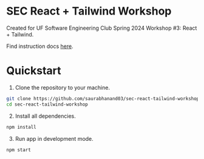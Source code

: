 # SEC React + Tailwind Workshop

Created for UF Software Engineering Club Spring 2024 Workshop #3: React + Tailwind.

Find instruction docs [here](https://docs.google.com/document/d/172SOIx3-Dt_ICFWEvVisyZxn9TjdWb6DUrs34ckhtuM/edit).

# Quickstart
1. Clone the repository to your machine.
```bash
git clone https://github.com/saurabhanand03/sec-react-tailwind-workshop
cd sec-react-tailwind-workshop
```
2. Install all dependencies.
```bash
npm install
```
3. Run app in development mode.
```bash
npm start
```